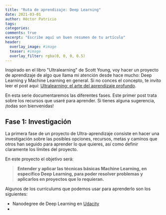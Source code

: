 ```yaml
---
title: "Ruta de aprendizaje: Deep Learning"
date: 2021-03-01
author: Héctor Patricio
tags:
categories: 
comments: true
excerpt: "Escribe aquí un buen resumen de tu artículo"
header:
  overlay_image: #image
  teaser: #image
  overlay_filter: rgba(0, 0, 0, 0.5)
---
```



Inspirado en el libro "Ultralearning" de Scott Young, voy hacer un proyecto de aprendizaje de algo que llama mi atención desde hace mucho: Deep Learning y Machine Learning en general. Si no conces el concepto, te invito leer el post aquí: [Ultralearning: el arte del aprendizaje profundo](/2019/08/13/lecciones-sobre-el-aprendizaje-de-manos-de-un-experto.html).

En esta serie documentaremos las diferentes fases. Este primer post trata sobre los recursos que usaré para aprender. Si tienes alguna sugerencia, ¡todas son bienvenidas!

## Fase 1: Investigación

La primera fase de un proyecto de Ultra-aprendizaje consiste en hacer una investigación sobre las posibles opciones, recursos, metas y caminos que otros han seguido para aprender lo que quieres, así como definir claramente los límites del proyecto.

En este proyecto el objetivo será: 

> **Entender y aplicar las técnicas básicas  Machine Learning, en específico Deep Learning, para poder resolver problemas y aplicarlos en proyectos que lo requieran.**

Algunos de los currículums que podemos usar para aprenderlo son los siguientes:

- Nanodegree de Deep Learning en [Udacity](https://www.udacity.com/course/deep-learning-nanodegree--nd101)
- 